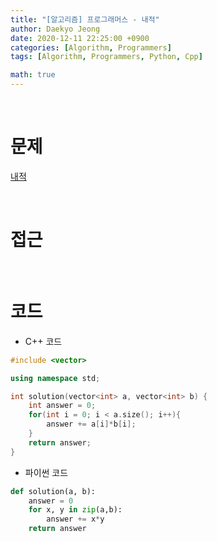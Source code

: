 ```yaml
---
title: "[알고리즘] 프로그래머스 - 내적"
author: Daekyo Jeong
date: 2020-12-11 22:25:00 +0900
categories: [Algorithm, Programmers]
tags: [Algorithm, Programmers, Python, Cpp]

math: true
---
```


<br/>

# **문제**


[내적](https://programmers.co.kr/learn/courses/30/lessons/70128)

<br/>

# **접근**  


<br/>

# **코드**

- C++ 코드

```cpp
#include <vector>

using namespace std;

int solution(vector<int> a, vector<int> b) {
    int answer = 0;
    for(int i = 0; i < a.size(); i++){
        answer += a[i]*b[i];
    }
    return answer;
}
```

- 파이썬 코드   

```py
def solution(a, b):
    answer = 0
    for x, y in zip(a,b):
        answer += x*y
    return answer
```

<br/>
